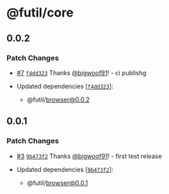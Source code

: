 # @futil/core

## 0.0.2

### Patch Changes

- [#7](https://github.com/bigwoof91/frontend-utils/pull/7)
  [`f4dd323`](https://github.com/bigwoof91/frontend-utils/commit/f4dd3230831beaa5c10714b56c06e2081c3af9e2)
  Thanks [@bigwoof91](https://github.com/bigwoof91)! - ci publishg

- Updated dependencies
  [[`f4dd323`](https://github.com/bigwoof91/frontend-utils/commit/f4dd3230831beaa5c10714b56c06e2081c3af9e2)]:
  - @futil/browser@0.0.2

## 0.0.1

### Patch Changes

- [#3](https://github.com/bigwoof91/frontend-utils/pull/3)
  [`9b473f2`](https://github.com/bigwoof91/frontend-utils/commit/9b473f260c40e692c92e34489dcef967c6c93996)
  Thanks [@bigwoof91](https://github.com/bigwoof91)! - first test release

- Updated dependencies
  [[`9b473f2`](https://github.com/bigwoof91/frontend-utils/commit/9b473f260c40e692c92e34489dcef967c6c93996)]:
  - @futil/browser@0.0.1
